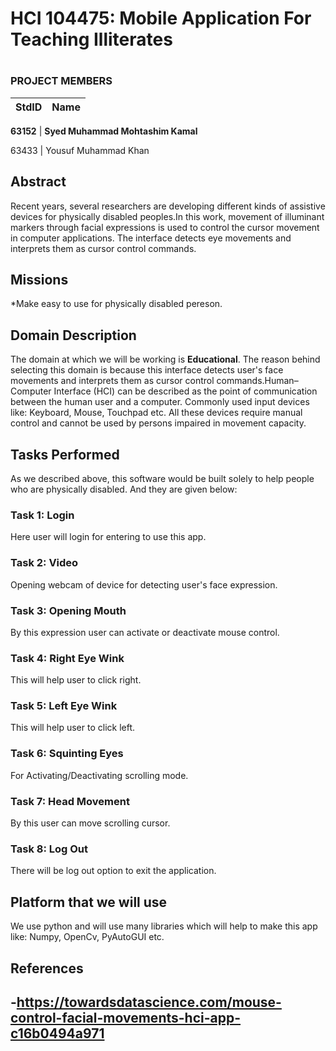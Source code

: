 # HCI 104475: Mobile Application For Teaching Illiterates

#
### PROJECT MEMBERS ###

StdID | Name
------------ | -------------

**63152** | **Syed Muhammad Mohtashim Kamal** <!--this is the group leader in bold-->

63433 | Yousuf Muhammad Khan
<!-- Replace name and student ids with acutally group member names and ids-->


## Abstract ##

Recent years, several researchers are developing different kinds of assistive devices for physically disabled peoples.In this work, movement of illuminant markers through facial expressions is used to control the cursor movement in computer applications. The interface detects eye movements and interprets them as cursor control commands.
## Missions ##

*Make easy to use for physically disabled pereson.



## Domain Description ##
 
The domain at which we will be working is **Educational**. The reason behind selecting this domain is because this interface detects user's face movements
and interprets them as cursor control commands.Human–Computer Interface (HCI) can be described as the point of communication between the human user and a
computer. Commonly used input devices like: Keyboard, Mouse, Touchpad etc. All these devices require manual control and cannot be
used by persons impaired in movement capacity. 
## Tasks Performed ##

As we described above, this software would be built solely to help people who are physically disabled. And they are given below:
### Task 1: Login ###

Here user will login for entering to use this app.

### Task 2: Video ###

Opening webcam of device for detecting user's face expression.
### Task 3: Opening Mouth ###

By this expression user can activate or deactivate mouse control.
### Task 4: Right Eye Wink ###

This will help user to click right.

### Task 5: Left Eye Wink ###

This will help user to click left.
### Task 6: Squinting Eyes ###

For Activating/Deactivating scrolling mode.
### Task 7: Head Movement ###
By this user can move scrolling cursor.

### Task 8: Log Out ###

There will be log out option to exit the application.
## Platform that we will use ##

We use python and will use many libraries which will help to make this app like: Numpy, OpenCv, PyAutoGUI etc.


## References ##
-https://towardsdatascience.com/mouse-control-facial-movements-hci-app-c16b0494a971
-
